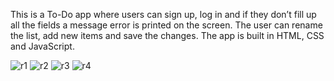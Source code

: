 This is a To-Do app where users can sign up, log in and if they don’t fill up all the fields a message error is printed on the screen.  The user can rename the list, add new items and save the changes. The app is built in HTML, CSS and JavaScript. 


![r1](https://user-images.githubusercontent.com/69143183/120170933-6165a180-c1f9-11eb-906d-1406b194d821.jpg)
![r2](https://user-images.githubusercontent.com/69143183/120170950-64f92880-c1f9-11eb-90db-8826f6d3e0de.jpg)
![r3](https://user-images.githubusercontent.com/69143183/120170962-69254600-c1f9-11eb-8725-0e27062017c7.jpg)
![r4](https://user-images.githubusercontent.com/69143183/120170979-6cb8cd00-c1f9-11eb-9174-38db38cc59ea.jpg)
